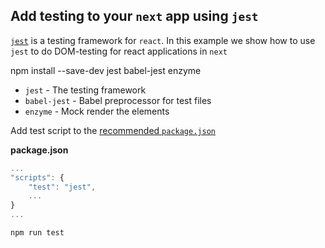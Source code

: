 ## Add testing to your `next` app using `jest`

[`jest`](https://facebook.github.io/jest/) is a testing framework for `react`. In this example we show how to use `jest` to do DOM-testing for react applications in `next`

npm install --save-dev jest babel-jest enzyme

 * `jest` - The testing framework
 * `babel-jest` - Babel preprocessor for test files
 * `enzyme` - Mock render the elements

Add test script to the [recommended `package.json`](https://github.com/zeit/next.js#production-deployment)

__package.json__

```javascript
...
"scripts": {
    "test": "jest",
    ...
}
...

```

`npm run test`
